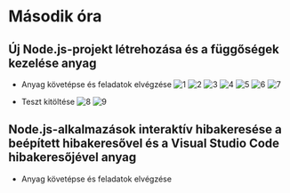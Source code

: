 # Második óra

## Új Node.js-projekt létrehozása és a függőségek kezelése anyag
- Anyag követépse és feladatok elvégzése
![1](https://user-images.githubusercontent.com/92054638/195062967-b46443e9-2bca-4753-b19b-0a6b561caac1.png)
![2](https://user-images.githubusercontent.com/92054638/195062976-7f63c665-0fd9-4fbd-b7b2-1f659db87589.png)
![3](https://user-images.githubusercontent.com/92054638/195062986-6a7351e9-8d27-4ce6-90d0-4bb14997be05.png)
![4](https://user-images.githubusercontent.com/92054638/195062991-74457191-30d8-4356-8887-6d8c175a748b.png)
![5](https://user-images.githubusercontent.com/92054638/195063002-4d437c3e-eecd-4737-975d-fec4152ee8e9.png)
![6](https://user-images.githubusercontent.com/92054638/195063012-91e660d1-b5ef-47af-a20e-bfff581f8245.png)
![7](https://user-images.githubusercontent.com/92054638/195063019-e95602b6-b291-4b7f-8267-63724f2deb1a.png)

- Teszt kitöltése
![8](https://user-images.githubusercontent.com/92054638/195062930-09cf2c8c-0455-47c1-a0a0-d6e5f318639e.png)
![9](https://user-images.githubusercontent.com/92054638/195062942-dfdb699a-c86c-44de-bb18-874f4103e308.png)


## Node.js-alkalmazások interaktív hibakeresése a beépített hibakeresővel és a Visual Studio Code hibakeresőjével anyag
- Anyag követépse és feladatok elvégzése
